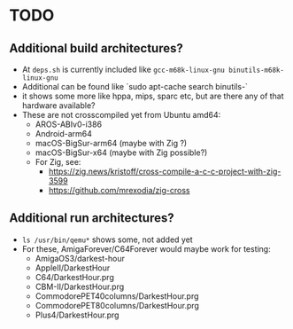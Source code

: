 # TODO

## Additional build architectures?

- At `deps.sh` is currently included like `gcc-m68k-linux-gnu binutils-m68k-linux-gnu`
- Additional can be found like ´sudo apt-cache search binutils-`
- it shows some more like hppa, mips, sparc etc, but are there any of that hardware available?
- These are not crosscompiled yet from Ubuntu amd64:
  - AROS-ABIv0-i386
  - Android-arm64
  - macOS-BigSur-arm64 (maybe with Zig ?)
  - macOS-BigSur-x64   (maybe with Zig possible?)
  - For Zig, see:
    - https://zig.news/kristoff/cross-compile-a-c-c-project-with-zig-3599
    - https://github.com/mrexodia/zig-cross

## Additional run architectures?

- `ls /usr/bin/qemu*` shows some, not added yet
- For these, AmigaForever/C64Forever would maybe work for testing:
  - AmigaOS3/darkest-hour
  - AppleII/DarkestHour
  - C64/DarkestHour.prg
  - CBM-II/DarkestHour.prg
  - CommodorePET40columns/DarkestHour.prg
  - CommodorePET80columns/DarkestHour.prg
  - Plus4/DarkestHour.prg
